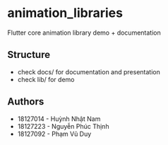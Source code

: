 # animation_libraries

Flutter core animation library demo + documentation

## Structure

- check docs/ for documentation and presentation
- check lib/ for demo 

## Authors

- 18127014 - Huỳnh Nhật Nam
- 18127223 - Nguyễn Phúc Thịnh
- 18127092 - Phạm Vũ Duy
